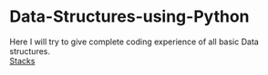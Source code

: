 # Data-Structures-using-Python
Here I will try to give complete coding experience of all basic Data structures.  
[Stacks](https://github.com/AnkushSharma97/Data-Structures-using-Python/tree/master/DS-Stack)
